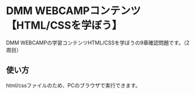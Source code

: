 # DMM WEBCAMPコンテンツ【HTML/CSSを学ぼう】
DMM WEBCAMPの学習コンテンツHTML/CSSを学ぼうの9章確認問題です。（2周目）
## 使い方
html/cssファイルのため、PCのブラウザで実行できます。
